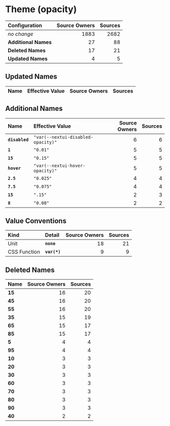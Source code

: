 # Theme (opacity)

| Configuration | Source Owners | Sources |
| :------------ | ------------: | ------: |
| *no change* | 1883 | 2682 |
| **Additional Names** | 27 | 88 |
| **Deleted Names** | 17 | 21 |
| **Updated Names** | 4 | 5 |

## Updated Names

| Name | Effective Value | Source Owners | Sources |
| :--- | :-------------- | ------------: | ------: |

## Additional Names

| Name | Effective Value | Source Owners | Sources |
| :--- | :-------------- | ------------: | ------: |
| **`disabled`** | `"var(--nextui-disabled-opacity)"` | 6 | 6 |
| **`1`** | `"0.01"` | 5 | 5 |
| **`15`** | `"0.15"` | 5 | 5 |
| **`hover`** | `"var(--nextui-hover-opacity)"` | 5 | 5 |
| **`2.5`** | `"0.025"` | 4 | 4 |
| **`7.5`** | `"0.075"` | 4 | 4 |
| **`15`** | `".15"` | 2 | 3 |
| **`8`** | `"0.08"` | 2 | 2 |

## Value Conventions

| Kind | Detail | Source Owners | Sources |
| :--- | :----- | ------------: | ------: |
| Unit | **`none`** | 18 | 21 |
| CSS Function | **`var(*)`** | 9 | 9 |

## Deleted Names

| Name | Source Owners | Sources |
| :--- | ------------: | ------: |
| **15** | 16 | 20 |
| **45** | 16 | 20 |
| **55** | 16 | 20 |
| **35** | 15 | 19 |
| **65** | 15 | 17 |
| **85** | 15 | 17 |
| **5** | 4 | 4 |
| **95** | 4 | 4 |
| **10** | 3 | 3 |
| **20** | 3 | 3 |
| **30** | 3 | 3 |
| **60** | 3 | 3 |
| **70** | 3 | 3 |
| **80** | 3 | 3 |
| **90** | 3 | 3 |
| **40** | 2 | 2 |
